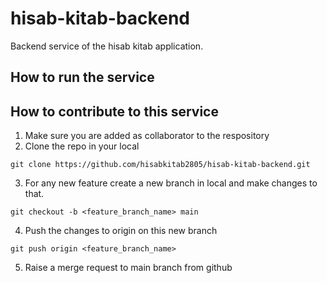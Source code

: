 # hisab-kitab-backend
Backend service of the hisab kitab application.

## How to run the service

## How to contribute to this service
1. Make sure you are added as collaborator to the respository
2. Clone the repo in your local
```
git clone https://github.com/hisabkitab2805/hisab-kitab-backend.git
```
3. For any new feature create a new branch in local and make changes to that.
```
git checkout -b <feature_branch_name> main
```
4. Push the changes to origin on this new branch
```
git push origin <feature_branch_name>
```
5. Raise a merge request to main branch from github

